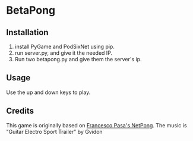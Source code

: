 # BetaPong
## Installation
1) install PyGame and PodSixNet using pip.
2) run server.py, and give it the needed IP.
3) Run two betapong.py and give them the server's ip.

## Usage
Use the up and down keys to play.

## Credits
This game is originally based on [Francesco Pasa's NetPong](https://www.pygame.org/project-NetPong-1377-.html).
The music is "Guitar Electro Sport Trailer" by Gvidon